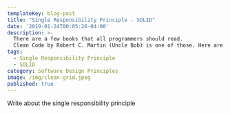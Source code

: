 ```yaml
---
templateKey: blog-post
title: "Single Responsibility Principle - SOLID"
date: '2019-01-24T00:05:26-04:00'
description: >-
  There are a few books that all programmers should read.
  Clean Code by Robert C. Martin (Uncle Bob) is one of those. Here are some of the key takeaways that I'm collecting from my first read through.
tags: 
  - Single Responsibility Principle
  - SOLID
category: Software Design Principles
image: /img/clean-grid.jpeg
published: true
---
```


Write about the single responsibility principle
